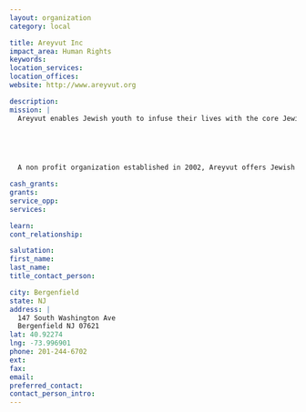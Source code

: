 ```yaml
---
layout: organization
category: local

title: Areyvut Inc
impact_area: Human Rights
keywords: 
location_services: 
location_offices: 
website: http://www.areyvut.org

description: 
mission: |
  Areyvut enables Jewish youth to infuse their lives with the core Jewish values of chesed (kindness), tzedakah (charity) and tikkun olam (social action) so that they become thoughtful, giving members of the Jewish community of tomorrow.

  

  

  A non profit organization established in 2002, Areyvut offers Jewish day schools, educators, synagogues and community centers unique opportunities to empower and enrich youth by creating innovative and meaningful programs that make these core Jewish values a reality.

cash_grants: 
grants: 
service_opp: 
services: 

learn: 
cont_relationship: 

salutation: 
first_name: 
last_name: 
title_contact_person: 

city: Bergenfield
state: NJ
address: |
  147 South Washington Ave  
  Bergenfield NJ 07621
lat: 40.92274
lng: -73.996901
phone: 201-244-6702
ext: 
fax: 
email: 
preferred_contact: 
contact_person_intro: 
---
```

